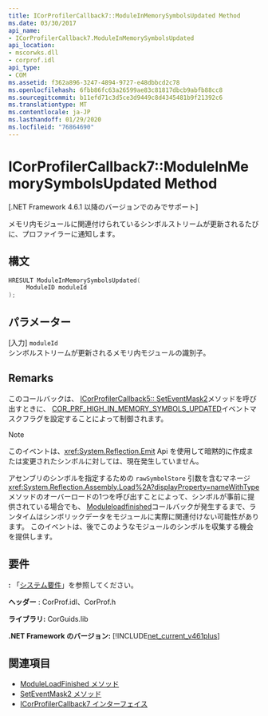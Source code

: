 ```yaml
---
title: ICorProfilerCallback7::ModuleInMemorySymbolsUpdated Method
ms.date: 03/30/2017
api_name:
- ICorProfilerCallback7.ModuleInMemorySymbolsUpdated
api_location:
- mscorwks.dll
- corprof.idl
api_type:
- COM
ms.assetid: f362a896-3247-4894-9727-e48dbbcd2c78
ms.openlocfilehash: 6fbb86fc63a26599ae83c81817dbcb9abfb88cc8
ms.sourcegitcommit: b11efd71c3d5ce3d9449c8d4345481b9f21392c6
ms.translationtype: MT
ms.contentlocale: ja-JP
ms.lasthandoff: 01/29/2020
ms.locfileid: "76864690"
---
```

# <a name="icorprofilercallback7moduleinmemorysymbolsupdated-method"></a>ICorProfilerCallback7::ModuleInMemorySymbolsUpdated Method
[.NET Framework 4.6.1 以降のバージョンでのみでサポート]  
  
 メモリ内モジュールに関連付けられているシンボルストリームが更新されるたびに、プロファイラーに通知します。  
  
## <a name="syntax"></a>構文  
  
```cpp  
HRESULT ModuleInMemorySymbolsUpdated(  
     ModuleID moduleId  
);  
```  
  
## <a name="parameters"></a>パラメーター  
 [入力] `moduleId`  
 シンボルストリームが更新されるメモリ内モジュールの識別子。  
  
## <a name="remarks"></a>Remarks  
 このコールバックは、 [ICorProfilerCallback5:: SetEventMask2](icorprofilerinfo5-seteventmask2-method.md)メソッドを呼び出すときに、 [COR_PRF_HIGH_IN_MEMORY_SYMBOLS_UPDATED](cor-prf-high-monitor-enumeration.md)イベントマスクフラグを設定することによって制御されます。  
  
> [!NOTE]
> このイベントは、<xref:System.Reflection.Emit> Api を使用して暗黙的に作成または変更されたシンボルに対しては、現在発生していません。  
  
 アセンブリのシンボルを指定するための `rawSymbolStore` 引数を含むマネージ <xref:System.Reflection.Assembly.Load%2A?displayProperty=nameWithType> メソッドのオーバーロードの1つを呼び出すことによって、シンボルが事前に提供されている場合でも、 [Moduleloadfinished](icorprofilercallback-moduleloadfinished-method.md)コールバックが発生するまで、ランタイムはシンボリックデータをモジュールに実際に関連付けない可能性があります。 このイベントは、後でこのようなモジュールのシンボルを収集する機会を提供します。  
  
## <a name="requirements"></a>要件  
 **:** 「[システム要件](../../../../docs/framework/get-started/system-requirements.md)」を参照してください。  
  
 **ヘッダー** : CorProf.idl、CorProf.h  
  
 **ライブラリ:** CorGuids.lib  
  
 **.NET Framework のバージョン:** [!INCLUDE[net_current_v461plus](../../../../includes/net-current-v461plus-md.md)]  
  
## <a name="see-also"></a>関連項目

- [ModuleLoadFinished メソッド](icorprofilercallback-moduleloadfinished-method.md)
- [SetEventMask2 メソッド](icorprofilerinfo5-seteventmask2-method.md)
- [ICorProfilerCallback7 インターフェイス](icorprofilercallback7-interface.md)
